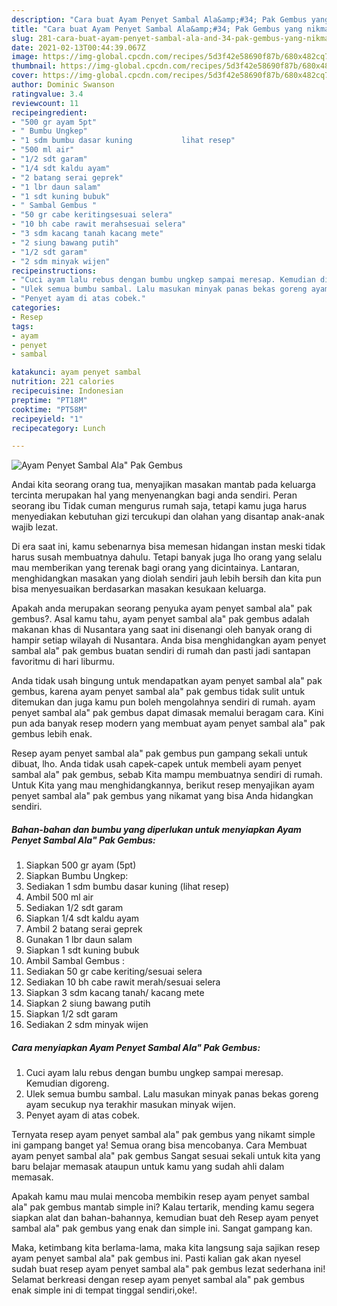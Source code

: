 ```yaml
---
description: "Cara buat Ayam Penyet Sambal Ala&amp;#34; Pak Gembus yang nikmat Untuk Jualan"
title: "Cara buat Ayam Penyet Sambal Ala&amp;#34; Pak Gembus yang nikmat Untuk Jualan"
slug: 281-cara-buat-ayam-penyet-sambal-ala-and-34-pak-gembus-yang-nikmat-untuk-jualan
date: 2021-02-13T00:44:39.067Z
image: https://img-global.cpcdn.com/recipes/5d3f42e58690f87b/680x482cq70/ayam-penyet-sambal-ala-pak-gembus-foto-resep-utama.jpg
thumbnail: https://img-global.cpcdn.com/recipes/5d3f42e58690f87b/680x482cq70/ayam-penyet-sambal-ala-pak-gembus-foto-resep-utama.jpg
cover: https://img-global.cpcdn.com/recipes/5d3f42e58690f87b/680x482cq70/ayam-penyet-sambal-ala-pak-gembus-foto-resep-utama.jpg
author: Dominic Swanson
ratingvalue: 3.4
reviewcount: 11
recipeingredient:
- "500 gr ayam 5pt"
- " Bumbu Ungkep"
- "1 sdm bumbu dasar kuning           lihat resep"
- "500 ml air"
- "1/2 sdt garam"
- "1/4 sdt kaldu ayam"
- "2 batang serai geprek"
- "1 lbr daun salam"
- "1 sdt kuning bubuk"
- " Sambal Gembus "
- "50 gr cabe keritingsesuai selera"
- "10 bh cabe rawit merahsesuai selera"
- "3 sdm kacang tanah kacang mete"
- "2 siung bawang putih"
- "1/2 sdt garam"
- "2 sdm minyak wijen"
recipeinstructions:
- "Cuci ayam lalu rebus dengan bumbu ungkep sampai meresap. Kemudian digoreng."
- "Ulek semua bumbu sambal. Lalu masukan minyak panas bekas goreng ayam secukup nya terakhir masukan minyak wijen."
- "Penyet ayam di atas cobek."
categories:
- Resep
tags:
- ayam
- penyet
- sambal

katakunci: ayam penyet sambal 
nutrition: 221 calories
recipecuisine: Indonesian
preptime: "PT18M"
cooktime: "PT58M"
recipeyield: "1"
recipecategory: Lunch

---
```



![Ayam Penyet Sambal Ala&#34; Pak Gembus](https://img-global.cpcdn.com/recipes/5d3f42e58690f87b/680x482cq70/ayam-penyet-sambal-ala-pak-gembus-foto-resep-utama.jpg)

Andai kita seorang orang tua, menyajikan masakan mantab pada keluarga tercinta merupakan hal yang menyenangkan bagi anda sendiri. Peran seorang ibu Tidak cuman mengurus rumah saja, tetapi kamu juga harus menyediakan kebutuhan gizi tercukupi dan olahan yang disantap anak-anak wajib lezat.

Di era  saat ini, kamu sebenarnya bisa memesan hidangan instan meski tidak harus susah membuatnya dahulu. Tetapi banyak juga lho orang yang selalu mau memberikan yang terenak bagi orang yang dicintainya. Lantaran, menghidangkan masakan yang diolah sendiri jauh lebih bersih dan kita pun bisa menyesuaikan berdasarkan masakan kesukaan keluarga. 



Apakah anda merupakan seorang penyuka ayam penyet sambal ala&#34; pak gembus?. Asal kamu tahu, ayam penyet sambal ala&#34; pak gembus adalah makanan khas di Nusantara yang saat ini disenangi oleh banyak orang di hampir setiap wilayah di Nusantara. Anda bisa menghidangkan ayam penyet sambal ala&#34; pak gembus buatan sendiri di rumah dan pasti jadi santapan favoritmu di hari liburmu.

Anda tidak usah bingung untuk mendapatkan ayam penyet sambal ala&#34; pak gembus, karena ayam penyet sambal ala&#34; pak gembus tidak sulit untuk ditemukan dan juga kamu pun boleh mengolahnya sendiri di rumah. ayam penyet sambal ala&#34; pak gembus dapat dimasak memalui beragam cara. Kini pun ada banyak resep modern yang membuat ayam penyet sambal ala&#34; pak gembus lebih enak.

Resep ayam penyet sambal ala&#34; pak gembus pun gampang sekali untuk dibuat, lho. Anda tidak usah capek-capek untuk membeli ayam penyet sambal ala&#34; pak gembus, sebab Kita mampu membuatnya sendiri di rumah. Untuk Kita yang mau menghidangkannya, berikut resep menyajikan ayam penyet sambal ala&#34; pak gembus yang nikamat yang bisa Anda hidangkan sendiri.

<!--inarticleads1-->

##### Bahan-bahan dan bumbu yang diperlukan untuk menyiapkan Ayam Penyet Sambal Ala&#34; Pak Gembus:

1. Siapkan 500 gr ayam (5pt)
1. Siapkan  Bumbu Ungkep:
1. Sediakan 1 sdm bumbu dasar kuning           (lihat resep)
1. Ambil 500 ml air
1. Sediakan 1/2 sdt garam
1. Siapkan 1/4 sdt kaldu ayam
1. Ambil 2 batang serai geprek
1. Gunakan 1 lbr daun salam
1. Siapkan 1 sdt kuning bubuk
1. Ambil  Sambal Gembus :
1. Sediakan 50 gr cabe keriting/sesuai selera
1. Sediakan 10 bh cabe rawit merah/sesuai selera
1. Siapkan 3 sdm kacang tanah/ kacang mete
1. Siapkan 2 siung bawang putih
1. Siapkan 1/2 sdt garam
1. Sediakan 2 sdm minyak wijen




<!--inarticleads2-->

##### Cara menyiapkan Ayam Penyet Sambal Ala&#34; Pak Gembus:

1. Cuci ayam lalu rebus dengan bumbu ungkep sampai meresap. Kemudian digoreng.
1. Ulek semua bumbu sambal. Lalu masukan minyak panas bekas goreng ayam secukup nya terakhir masukan minyak wijen.
1. Penyet ayam di atas cobek.




Ternyata resep ayam penyet sambal ala&#34; pak gembus yang nikamt simple ini gampang banget ya! Semua orang bisa mencobanya. Cara Membuat ayam penyet sambal ala&#34; pak gembus Sangat sesuai sekali untuk kita yang baru belajar memasak ataupun untuk kamu yang sudah ahli dalam memasak.

Apakah kamu mau mulai mencoba membikin resep ayam penyet sambal ala&#34; pak gembus mantab simple ini? Kalau tertarik, mending kamu segera siapkan alat dan bahan-bahannya, kemudian buat deh Resep ayam penyet sambal ala&#34; pak gembus yang enak dan simple ini. Sangat gampang kan. 

Maka, ketimbang kita berlama-lama, maka kita langsung saja sajikan resep ayam penyet sambal ala&#34; pak gembus ini. Pasti kalian gak akan nyesel sudah buat resep ayam penyet sambal ala&#34; pak gembus lezat sederhana ini! Selamat berkreasi dengan resep ayam penyet sambal ala&#34; pak gembus enak simple ini di tempat tinggal sendiri,oke!.

